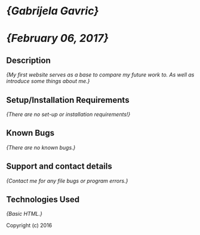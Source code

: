 # _{Gabrijela Gavric}_

# _{February 06, 2017}_

## Description

_{My first website serves as a base to compare my future work to. As well as introduce some things about me.}_

## Setup/Installation Requirements

_{There are no set-up or installation requirements!}_

## Known Bugs

_{There are no known bugs.}_

## Support and contact details

_{Contact me for any file bugs or program errors.}_

## Technologies Used

_{Basic HTML.}_


Copyright (c) 2016
